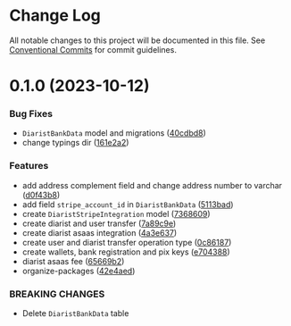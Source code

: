 # Change Log

All notable changes to this project will be documented in this file.
See [Conventional Commits](https://conventionalcommits.org) for commit guidelines.

# 0.1.0 (2023-10-12)

### Bug Fixes

- `DiaristBankData` model and migrations ([40cdbd8](https://github.com/marinetesio/packages/commit/40cdbd888b5452a21dd296261a5c8b786cc7ec33))
- change typings dir ([161e2a2](https://github.com/marinetesio/packages/commit/161e2a2511de50d73c1479717db63360646e2bd2))

### Features

- add address complement field and change address number to varchar ([d0f43b8](https://github.com/marinetesio/packages/commit/d0f43b893fc2001e58f282e48c7ce22434592597))
- add field `stripe_account_id` in `DiaristBankData` ([5113bad](https://github.com/marinetesio/packages/commit/5113badfd69073400eaeec8172a279cb9d00c9de))
- create `DiaristStripeIntegration` model ([7368609](https://github.com/marinetesio/packages/commit/73686091d822730802a1785e9b973743257f0024))
- create diarist and user transfer ([7a89c9e](https://github.com/marinetesio/packages/commit/7a89c9e02a0edf8a577232bd8fb7458388ce0da1))
- create diarist asaas integration ([4a3e637](https://github.com/marinetesio/packages/commit/4a3e6379bf0674491b1960b94c50a1942f1e90fc))
- create user and diarist transfer operation type ([0c86187](https://github.com/marinetesio/packages/commit/0c86187ae7026621e94a06bb20560a12b42996b6))
- create wallets, bank registration and pix keys ([e704388](https://github.com/marinetesio/packages/commit/e704388f61f7f14d9fb2ed2481f16bc3e1a549c5))
- diarist asaas fee ([65669b2](https://github.com/marinetesio/packages/commit/65669b2c7ec674481b1c6fa36414fea3a99c775a))
- organize-packages ([42e4aed](https://github.com/marinetesio/packages/commit/42e4aedfd2f7defc03d8d0e9288e061950d35060))

### BREAKING CHANGES

- Delete `DiaristBankData` table
